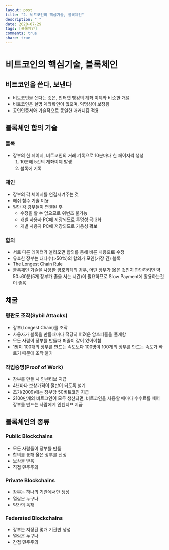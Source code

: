 ```yaml
---
layout: post
title: "2. 비트코인의 핵심기술, 블록체인"
description: " "
date: 2020-07-29
tags: [블록체인]
comments: true
share: true
---
```


# 비트코인의 핵심기술, 블록체인

## 비트코인을 쓴다, 보낸다

- 비트코인을 쓴다는 것은, 인터넷 뱅킹의 계좌 이체와 비슷한 개념
- 비트코인은 실명 계좌확인이 없으며, 익명성이 보장됨
- 공인인증서와 기술적으로 동일한 매커니즘 적용

## 블록체인 합의 기술

### 블록

- 장부의 한 페이지, 비트코인의 거래 기록으로 10분마다 한 페이지씩 생성
  1. 10분에 5건의 계좌이체 발생
  2. 블록에 기록

### 체인

- 장부의 각 체이지를 연결시켜주는 것
- 해쉬 함수 기술 이용
- 일단 각 강부들이 연결된 후
  - 수정을 할 수 없으므로 위변조 불가능
  - 개별 사용자 PC에 저장되므로 투명성 극대화
  - 개별 사용자 PC에 저장되므로 가용성 확보

### 합의

- 서로 다른 데이터가 올라오면 합의를 통해 바른 내용으로 수정
- 유효한 장부는 대다수(>50%)의 합의가 모인(가장 긴) 블록
- The Longest Chain Rule
- 블록체인 기술을 사용한 암호화폐의 경우, 어떤 장부가 옳은 것인지 판단하려면 약 50~60분(5개 장부가 줄을 서는 시간)이 필요하므로 Slow Payment에 활용하는것이 좋음

## 채굴

### 평판도 조작(Sybil Attacks)

- 장부(Longest Chain)를 조작
- 사용자가 블록을 만들때마다 적당히 어려운 암호퍼즐을 풀게함
- 모든 사람이 장부를 만들때 퍼즐이 같이 있어야함
- 1명이 100개의 장부를 만드는 속도보다  100명이 100개의 장부를 만드는 속도가 빠르기 때문에 조작 불가

### 작업증명(Proof of Work)

- 장부를 만들 시 인센티브 지급
- 4년마다 보상가격이 절반이 되도록 설계
- 초기(2009)에는 장부당 50비트코인 지급
- 2100만개의 비트코인이 모두 생산되면, 비트코인을 사용할 때마다 수수료를 떼어 장부를 만드는 사람에게 인센티브 지급

## 블록체인의 종류

### Public Blockchains

- 모든 사람들이 장부를 만듦
- 합의를 통해 옳은 장부를 선정
- 보상을 받음
- 직접 민주주의

### Private Blockchains

- 장부는 하나의 기관에서만 생성
- 열람은 누구나
- 약간의 독재

### Federated Blockchains

- 장부는 지정된 몇개 기관만 생성
- 열람은 누구나
- 간접 민주주의
